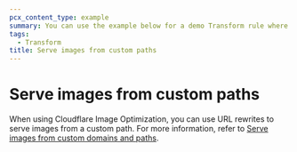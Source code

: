 ```yaml
---
pcx_content_type: example
summary: You can use the example below for a demo Transform rule where images from a custom path are served using URL rewrites.
tags:
  - Transform
title: Serve images from custom paths
---
```


# Serve images from custom paths

When using Cloudflare Image Optimization, you can use URL rewrites to serve images from a custom path. For more information, refer to [Serve images from custom domains and paths](/images/manage-images/serve-images/serve-from-custom-domains/).